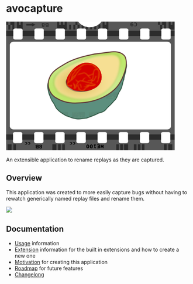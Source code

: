 # avocapture

![](./branding/logo_512.png)

An extensible application to rename replays as they are captured.

## Overview

This application was created to more easily capture bugs without having to rewatch generically named
replay files and rename them.

![](./docs/usage/imgs/usage_sample.gif)

## Documentation

* [Usage](./docs/usage_guide.md) information
* [Extension](./docs/extensions/) information for the built in extensions and how to create a new one
* [Motivation](./docs/motivation.md) for creating this application
* [Roadmap](./docs/roadmap.md) for future features
* [Changelong](./docs/CHANGELOG.md)